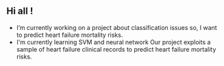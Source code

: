 ## Hi all !
-	I’m currently working on a project about classification issues so, I want to predict heart failure mortality risks.
-	I'm currently learning SVM and neural network
Our project exploits a sample of heart failure clinical records to predict heart failure mortality risks.
